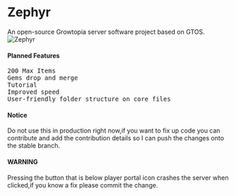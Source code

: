 # Zephyr
An open-source Growtopia server software project based on GTOS.<br />
![Zephyr](https://discordapp.com/api/guilds/909810446192758826/widget.png?style=banner2)
#### Planned Features
<pre>
200 Max Items
Gems drop and merge
Tutorial
Improved speed
User-friendly folder structure on core files
</pre>
#### Notice
Do not use this in production right now,if you want to fix up code you can contribute and add the contribution details so I can push the changes onto the stable branch.
#### WARNING
Pressing the button that is below player portal icon crashes the server when clicked,if you know a fix please commit the change.

